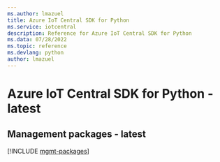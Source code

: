 ```yaml
---
ms.author: lmazuel
title: Azure IoT Central SDK for Python
ms.service: iotcentral
description: Reference for Azure IoT Central SDK for Python
ms.data: 07/28/2022
ms.topic: reference
ms.devlang: python
author: lmazuel
---
```

# Azure IoT Central SDK for Python - latest

## Management packages - latest
[!INCLUDE [mgmt-packages](iot-central-mgmt-index.md)]